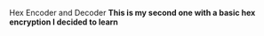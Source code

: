 <h> Hex Encoder and Decoder</h>
<b> This is my second one with a basic hex encryption I decided to learn </b>
